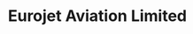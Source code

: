 ---
title: "Eurojet Aviation Limited"
address: "Eurojet Aviation Limited, 197 Ballyrobin Road, Antrim, Antrim, BT41 4TF"
tel: "+44 (0)28 9442 2646"
county: "Antrim"
category: "Internal Air Services"
type: "Content"
lat: "54.675262451171875"
lng: "-6.165924072265625"
---